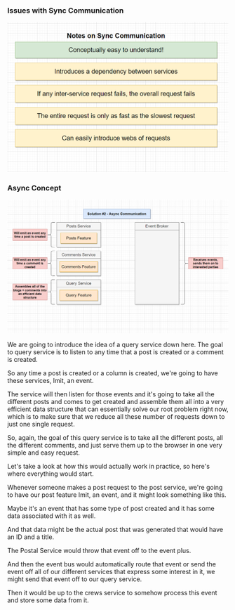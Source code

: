 ### Issues with Sync Communication 

![Sync Issues](/doc_assets/screenshots/sync-comm/Sync-comm-problems.png)

### Async Concept

![Async Concept](/doc_assets/screenshots/sync-comm/Async-Concept.png)

We are going to introduce the idea of a query service down here.
The goal to query service is to listen to any time that a post is created or a comment is created.

So any time a post is created or a column is created, we're going to have these services, Imit, an
event.

The service will then listen for those events and it's going to take all the different posts and comes
to get created and assemble them all into a very efficient data structure that can essentially solve
our root problem right now, which is to make sure that we reduce all these number of requests down
to just one single request.

So, again, the goal of this query service is to take all the different posts, all the different comments,
and just serve them up to the browser in one very simple and easy request.

Let's take a look at how this would actually work in practice, so here's where everything would start.

Whenever someone makes a post request to the post service, we're going to have our post feature Imit,
an event, and it might look something like this.

Maybe it's an event that has some type of post created and it has some data associated with it as well.

And that data might be the actual post that was generated that would have an ID and a title.

The Postal Service would throw that event off to the event plus.

And then the event bus would automatically route that event or send the event off all of our different
services that express some interest in it, we might send that event off to our query service.

Then it would be up to the crews service to somehow process this event and store some data from it.